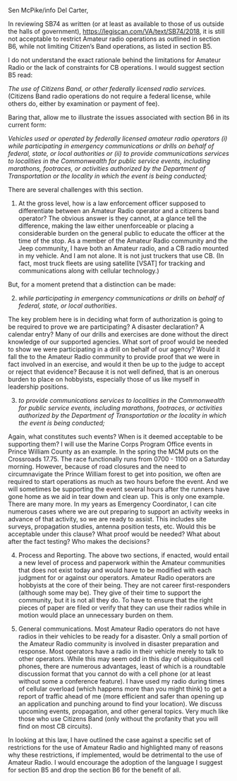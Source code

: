 Sen McPike/info Del Carter,

In reviewing SB74 as written (or at least as available to those of us outside the halls of government), https://legiscan.com/VA/text/SB74/2018, it is still not acceptable to restrict Amateur radio operations as outlined in section B6, while not limiting Citizen’s Band operations, as listed in section B5.

I do not understand the exact rationale behind the limitations for Amateur Radio or the lack of constraints for CB operations. I would suggest section B5 read:

_The use of Citizens Band, or other federally licensed radio services._ (Citizens Band radio operations do not require a federal license, while others do, either by examination or payment of fee).

Baring that, allow me to illustrate the issues associated with section B6 in its current form:

_Vehicles used or operated by federally licensed amateur radio operators (i) while participating in emergency communications or drills on behalf of federal, state, or local authorities or (ii) to provide communications services to localities in the Commonwealth for public service events, including marathons, footraces, or activities authorized by the Department of Transportation or the locality in which the event is being conducted;_


There are several challenges with this section. 

1) At the gross level, how is a law enforcement officer supposed to differentiate between an Amateur Radio operator and a citizens band operator? The obvious answer is they cannot, at a glance tell the difference, making the law either unenforceable or placing a considerable burden on the general public to educate the officer at the time of the stop. As a member of the Amateur Radio community and the Jeep community, I have both an Amateur radio, and a CB radio mounted in my vehicle. And I am not alone. It is not just truckers that use CB. (In fact, most truck fleets are using satellite [VSAT] for tracking and communications along with cellular technology.)

But, for a moment pretend that a distinction can be made:

2) _while participating in emergency communications or drills on behalf of federal, state, or local authorities_. 

The key problem here is in deciding what form of authorization is going to be required to prove we are participating?  A disaster declaration? A calendar entry? Many of our drills and exercises are done without the direct knowledge of our supported agencies.  What sort of proof would be needed to show we were participating in a drill on behalf of our agency? Would it fall the to the Amateur Radio community to provide proof that we were in fact involved in an exercise, and would it then be up to the judge to accept or reject that evidence? Because it is not well defined, that is an onerous burden to place on hobbyists, especially those of us like myself in leadership positions. 

3) _to provide communications services to localities in the Commonwealth for public service events, including marathons, footraces, or activities authorized by the Department of Transportation or the locality in which the event is being conducted;_ 

Again, what constitutes such events? When is it deemed acceptable to be supporting them? I will use the Marine Corps Program Office events in Prince William County as an example. In the spring the MCM puts on the Crossroads 17.75. The race functionally runs from 0700 - 1100 on a Saturday morning. However, because of road closures and the need to circumnavigate the Prince William forest to get into position, we often are required to start operations as much as two hours before the event. And we will sometimes be supporting the event several hours after the runners have gone home as we aid in tear down and clean up. This is only one example. There are many more. In my years as Emergency Coordinator, I can cite numerous cases where we are out preparing to support an activity weeks in advance of that activity, so we are ready to assist. This includes site surveys, propagation studies, antenna position tests, etc. Would this be acceptable under this clause? What proof would be needed? What about after the fact testing? Who makes the decisions? 

4) Process and Reporting. The above two sections, if enacted, would entail a new level of process and paperwork within the Amateur communities that does not exist today and would have to be modified with each judgment for or against our operators. Amateur Radio operators are hobbyists at the core of their being. They are not career first-responders (although some may be). They give of their time to support the community, but it is not all they do. To have to ensure that the right pieces of paper are filed or verify that they can use their radios while in motion would place an unnecessary burden on them. 

5) General communications. Most Amateur Radio operators do not have radios in their vehicles to be ready for a disaster. Only a small portion of the Amateur Radio community is involved in disaster preparation and response. Most operators have a radio in their vehicle merely to talk to other operators. While this may seem odd in this day of ubiquitous cell phones, there are numerous advantages, least of which is a roundtable discussion format that you cannot do with a cell phone (or at least without some a conference feature). I have used my radio during times of cellular overload (which happens more than you might think) to get a report of traffic ahead of me (more efficient and safer than opening up an application and punching around to find your location). We discuss upcoming events, propagation, and other general topics. Very much like those who use Citizens Band (only without the profanity that you will find on most CB circuits). 

In looking at this law, I have outlined the case against a specific set of restrictions for the use of Amateur Radio and highlighted many of reasons why these restrictions, if implemented, would be detrimental to the use of Amateur Radio. I would encourage the adoption of the language I suggest for section B5 and drop the section B6 for the benefit of all. 
